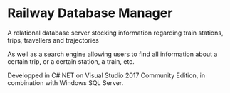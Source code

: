 # Railway Database Manager

A relational database server stocking information regarding train stations, trips, travellers and trajectories

As well as a search engine allowing users to find all information about a certain trip, or a certain station, a train, etc.

Developped in C#.NET on Visual Studio 2017 Community Edition, in combination with Windows SQL Server.
